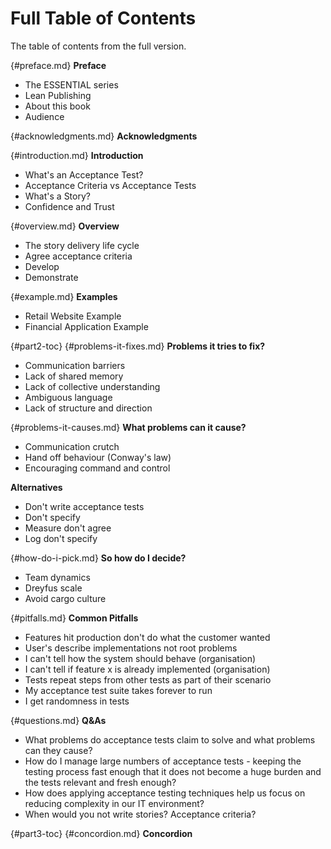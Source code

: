 # Full Table of Contents

The table of contents from the full version.

{#preface.md}
**Preface**

 * The ESSENTIAL series
 * Lean Publishing
 * About this book
 * Audience

{#acknowledgments.md}
**Acknowledgments**

{#introduction.md}
**Introduction**

 * What's an Acceptance Test?
 * Acceptance Criteria vs Acceptance Tests
 * What's a Story?
 * Confidence and Trust

{#overview.md}
**Overview**

 * The story delivery life cycle
 * Agree acceptance criteria
 * Develop
 * Demonstrate

{#example.md}
**Examples**

 * Retail Website Example
 * Financial Application Example

{#part2-toc}
{#problems-it-fixes.md}
**Problems it tries to fix?**

 * Communication barriers
 * Lack of shared memory
 * Lack of collective understanding
 * Ambiguous language
 * Lack of structure and direction

{#problems-it-causes.md}
**What problems can it cause?**

 * Communication crutch
 * Hand off behaviour (Conway's law)
 * Encouraging command and control

**Alternatives**

 * Don't write acceptance tests
 * Don't specify
 * Measure don't agree
 * Log don't specify

{#how-do-i-pick.md}
**So how do I decide?**

 * Team dynamics
 * Dreyfus scale
 * Avoid cargo culture

{#pitfalls.md}
**Common Pitfalls**

 * Features hit production don't do what the customer wanted
 * User's describe implementations not root problems
 * I can't tell how the system should behave (organisation)
 * I can't tell if feature x is already implemented (organisation)
 * Tests repeat steps from other tests as part of their scenario
 * My acceptance test suite takes forever to run
 * I get randomness in tests

{#questions.md}
**Q&As**

 * What problems do acceptance tests claim to solve and what problems can they cause?
 * How do I manage large numbers of acceptance tests - keeping the testing process fast enough that it does not become a huge burden and the tests relevant and fresh enough?
 * How does applying acceptance testing techniques help us focus on reducing complexity in our IT environment?
 * When would you not write stories? Acceptance criteria?

{#part3-toc}
{#concordion.md}
**Concordion**
